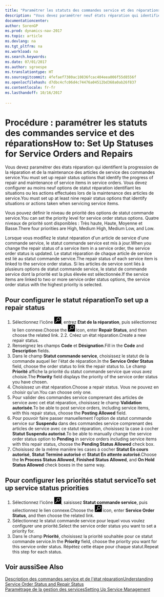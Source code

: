 ```yaml
---
title: "Paramétrer les statuts des commandes service et des réparations"
description: "Vous devez paramétrer neuf états réparation qui identifient la progression de la réparation et de la maintenance des articles de service des commandes service."
documentationcenter: 
author: SorenGP
ms.prod: dynamics-nav-2017
ms.topic: article
ms.devlang: na
ms.tgt_pltfrm: na
ms.workload: na
ms.search.keywords: 
ms.date: 07/01/2017
ms.author: sgroespe
ms.translationtype: HT
ms.sourcegitcommit: 4fefaef7380ac10836fcac404eea006f55d8556f
ms.openlocfilehash: d7dbc4cfc06d4c74476a04512bd368a0ab26f837
ms.contentlocale: fr-fr
ms.lasthandoff: 10/16/2017

---
```

# <a name="how-to-set-up-statuses-for-service-orders-and-repairs"></a><span data-ttu-id="ea2a6-103">Procédure : paramétrer les statuts des commandes service et des réparations</span><span class="sxs-lookup"><span data-stu-id="ea2a6-103">How to: Set Up Statuses for Service Orders and Repairs</span></span>
<span data-ttu-id="ea2a6-104">Vous devez paramétrer des états réparation qui identifient la progression de la réparation et de la maintenance des articles de service des commandes service.</span><span class="sxs-lookup"><span data-stu-id="ea2a6-104">You must set up repair status options that identify the progress of repair and maintenance of service items in service orders.</span></span> <span data-ttu-id="ea2a6-105">Vous devez configurer au moins neuf options de statut réparation identifiant les situations ou les actions effectuées lors de la maintenance des articles de service.</span><span class="sxs-lookup"><span data-stu-id="ea2a6-105">You must set up at least nine repair status options that identify situations or actions taken when servicing service items.</span></span>  

<span data-ttu-id="ea2a6-106">Vous pouvez définir le niveau de priorité des options de statut commande service.</span><span class="sxs-lookup"><span data-stu-id="ea2a6-106">You can set the priority level for service order status options.</span></span> <span data-ttu-id="ea2a6-107">Quatre niveaux de priorité sont disponibles : Très haute, Haute, Moyenne et Basse.</span><span class="sxs-lookup"><span data-stu-id="ea2a6-107">There four priorities are High, Medium High, Medium Low, and Low.</span></span>  
  
<span data-ttu-id="ea2a6-108">Lorsque vous modifiez le statut réparation d'un article de service d'une commande service, le statut commande service est mis à jour.</span><span class="sxs-lookup"><span data-stu-id="ea2a6-108">When you change the repair status of a service item in a service order, the service order status is updated.</span></span> <span data-ttu-id="ea2a6-109">Le statut réparation de chaque article de service est lié au statut commande service.</span><span class="sxs-lookup"><span data-stu-id="ea2a6-109">The repair status of each service item is linked to the service order status.</span></span> <span data-ttu-id="ea2a6-110">Si les articles de service sont liés à plusieurs options de statut commande service, le statut de commande service dont la priorité est la plus élevée est sélectionnée.</span><span class="sxs-lookup"><span data-stu-id="ea2a6-110">If the service items are linked to two or more service order status options, the service order status with the highest priority is selected.</span></span>  

## <a name="to-set-up-a-repair-status"></a><span data-ttu-id="ea2a6-111">Pour configurer le statut réparation</span><span class="sxs-lookup"><span data-stu-id="ea2a6-111">To set up a repair status</span></span>  
1. <span data-ttu-id="ea2a6-112">Sélectionnez l'icône ![Page ou état pour la recherche](media/ui-search/search_small.png "Page ou état pour la recherche"), entrez **Etat de la réparation**, puis sélectionnez le lien connexe.</span><span class="sxs-lookup"><span data-stu-id="ea2a6-112">Choose the ![Search for Page or Report](media/ui-search/search_small.png "Search for Page or Report icon") icon, enter **Repair Status**, and then choose the related link.</span></span> <span data-ttu-id="ea2a6-113">2.</span><span class="sxs-lookup"><span data-stu-id="ea2a6-113">2.</span></span> <span data-ttu-id="ea2a6-114">Créez un état réparation.</span><span class="sxs-lookup"><span data-stu-id="ea2a6-114">Create a new repair status.</span></span>  
3. <span data-ttu-id="ea2a6-115">Renseignez les champs **Code** et **Désignation**.</span><span class="sxs-lookup"><span data-stu-id="ea2a6-115">Fill in the **Code** and **Description** fields.</span></span>  
4. <span data-ttu-id="ea2a6-116">Dans le champ **Statut commande service**, choisissez le statut de la commande auquel lier l'état de réparation.</span><span class="sxs-lookup"><span data-stu-id="ea2a6-116">In the **Service Order Status** field, choose the order status to link the repair status to.</span></span> <span data-ttu-id="ea2a6-117">Le champ **Priorité** affiche la priorité du statut commande service que vous avez choisie.</span><span class="sxs-lookup"><span data-stu-id="ea2a6-117">The **Priority** field displays the priority of the service order status you have chosen.</span></span>  
5. <span data-ttu-id="ea2a6-118">Choisissez un état réparation.</span><span class="sxs-lookup"><span data-stu-id="ea2a6-118">Choose a repair status.</span></span> <span data-ttu-id="ea2a6-119">Vous ne pouvez en choisir qu'un.</span><span class="sxs-lookup"><span data-stu-id="ea2a6-119">You can choose only one.</span></span>  
6. <span data-ttu-id="ea2a6-120">Pour valider des commandes service comprenant des articles de service avec cet état réparation, choisissez le champ **Validation autorisée**.</span><span class="sxs-lookup"><span data-stu-id="ea2a6-120">To be able to post service orders, including service items, with this repair status, choose the **Posting Allowed** field.</span></span>  
7. <span data-ttu-id="ea2a6-121">Pour pouvoir faire passer manuellement l'option de statut commande service sur **Suspendu** dans des commandes service comprenant des articles de service avec ce statut réparation, choisissez la case à cocher **Statut Suspendu autorisé**.</span><span class="sxs-lookup"><span data-stu-id="ea2a6-121">To be able to manually change the service order status option to **Pending** in service orders including service items with this repair status, choose the **Pending Status Allowed** check box.</span></span>  
8. <span data-ttu-id="ea2a6-122">Choisissez de la même manière les cases à cocher **Statut En cours autorisé**, **Statut Terminé autorisé** et **Statut En attente autorisé**.</span><span class="sxs-lookup"><span data-stu-id="ea2a6-122">Choose the **In Process Status Allowed**, **Finished Status Allowed**, and **On Hold Status Allowed** check boxes in the same way.</span></span>
  
## <a name="to-set-up-service-status-priorities"></a><span data-ttu-id="ea2a6-123">Pour configurer les priorités statut service</span><span class="sxs-lookup"><span data-stu-id="ea2a6-123">To set up service status priorities</span></span>  
1. <span data-ttu-id="ea2a6-124">Sélectionnez l'icône ![Page ou état pour la recherche](media/ui-search/search_small.png "Page ou état pour la recherche"), saisissez **Statut commande service**, puis sélectionnez le lien connexe.</span><span class="sxs-lookup"><span data-stu-id="ea2a6-124">Choose the ![Search for Page or Report](media/ui-search/search_small.png "Search for Page or Report icon") icon, enter **Service Order Status**, and then choose the related link.</span></span>  
2. <span data-ttu-id="ea2a6-125">Sélectionnez le statut commande service pour lequel vous voulez configurer une priorité.</span><span class="sxs-lookup"><span data-stu-id="ea2a6-125">Select the service order status you want to set a priority for.</span></span>  
3. <span data-ttu-id="ea2a6-126">Dans le champ **Priorité**, choisissez la priorité souhaitée pour ce statut commande service.</span><span class="sxs-lookup"><span data-stu-id="ea2a6-126">In the **Priority** field, choose the priority you want for this service order status.</span></span> <span data-ttu-id="ea2a6-127">Répétez cette étape pour chaque statut.</span><span class="sxs-lookup"><span data-stu-id="ea2a6-127">Repeat this step for each status.</span></span>  
  
## <a name="see-also"></a><span data-ttu-id="ea2a6-128">Voir aussi</span><span class="sxs-lookup"><span data-stu-id="ea2a6-128">See Also</span></span>  
[<span data-ttu-id="ea2a6-129">Description des commandes service et de l'état réparation</span><span class="sxs-lookup"><span data-stu-id="ea2a6-129">Understanding Service Order Status and Repair Status</span></span>]()  
[<span data-ttu-id="ea2a6-130">Paramétrage de la gestion des services</span><span class="sxs-lookup"><span data-stu-id="ea2a6-130">Setting Up Service Management</span></span>](service-setup-service.md)  

